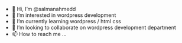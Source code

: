 - 👋 Hi, I’m @salmanahmedd
- 👀 I’m interested in wordpress development
- 🌱 I’m currently learning wordpress / html css 
- 💞️ I’m looking to collaborate on wordpress development department
- 📫 How to reach me ...

<!---
salmanahmedd/salmanahmedd is a ✨ special ✨ repository because its `README.md` (this file) appears on your GitHub profile.
You can click the Preview link to take a look at your changes.
--->
